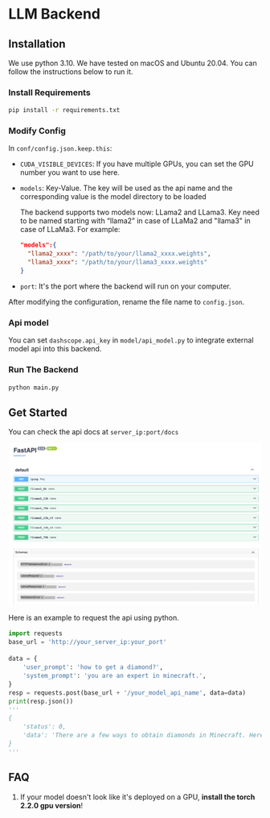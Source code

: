 # LLM Backend

## Installation

We use python 3.10. We have tested on macOS and Ubuntu 20.04. You can follow the instructions below to run it.

### Install Requirements

```bash
pip install -r requirements.txt
```

### Modify Config

In `conf/config.json.keep.this`:

- `CUDA_VISIBLE_DEVICES`: If you have multiple GPUs, you can set the GPU number you want to use here.

- `models`: Key-Value. The key will be used as the api name and the corresponding value is the model directory to be loaded

  The backend supports two models now: LLama2 and LLama3. Key need to be named starting with “llama2” in case of LLaMa2 and "llama3" in case of LLaMa3. For example:

  ```json
  "models":{
    "llama2_xxxx": "/path/to/your/llama2_xxxx.weights",
    "llama3_xxxx": "/path/to/your/llama3_xxxx.weights"
  }
  ```

- `port`: It's the port where the backend will run on your computer.

After modifying the configuration, rename the file name to `config.json`.

### Api model

You can set `dashscope.api_key` in `model/api_model.py` to integrate external model api into this backend.

### Run The Backend

```bash
python main.py
```

## Get Started

You can check the api docs at `server_ip:port/docs`

![api](./images/api.png)

Here is an example to request the api using python.

```python
import requests
base_url = 'http://your_server_ip:your_port'

data = {
    'user_prompt': 'how to get a diamond?',
    'system_prompt': 'you are an expert in minecraft.',
}
resp = requests.post(base_url + '/your_model_api_name', data=data)
print(resp.json())
'''
{
	'status': 0, 
	'data': 'There are a few ways to obtain diamonds in Minecraft. Here are some of the most common methods:\n\n1. Mining: Diamonds can be found in caves, ravines, and underwater ruins. You can mine for diamonds by using a pickaxe to break apart diamond ore. The ore can be found in blocks that have a diamond shape.\n2. Trading: You can trade with villagers to obtain diamonds. Some villagers, such as blacksmiths, will sell diamonds in exchange for other items.\n3. Enchanting: You can enchant tools and weapons with the "Fortune" enchantment, which will increase your chances of finding diamonds while mining.\n4. Fishing: You can fish for diamonds in rivers, lakes, and oceans. The chance of catching a diamond is low, but it\'s a good way to get diamonds without having to mine for them.\n5. Finding treasure: You can find treasure chests in dungeons, abandoned mineshafts, and other structures. These chests often contain diamonds, as well as other valuable items.\n6. Playing in creative mode: If you\'re playing in creative mode, you can use the "give" command to give yourself diamonds. This is a good way to get diamonds quickly and easily.\n7. Using a mod: There are some mods that can help you obtain diamonds more easily. For example, the "Diamond Mod" adds a new ore that can be mined to obtain diamonds.\n8. Exploring abandoned mineshafts: Abandoned mineshafts often have diamonds in their chests, so exploring these structures can be a good way to find diamonds.\n9. Exploring dungeons: Dungeons often have diamonds in their chests, so exploring these structures can be a good way to find diamonds.\n10. Playing with a command block: If you have access to a command block, you can use the "give" command to give yourself diamonds. This is a good way to get diamonds quickly and easily.\n\nI hope these tips help you get your hands on some diamonds in Minecraft!'
}
'''

```

## FAQ

1. If your model doesn't look like it's deployed on a GPU, **install the torch 2.2.0 gpu version**!


